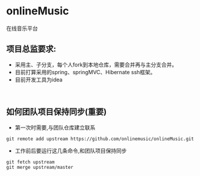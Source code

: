 # onlineMusic

在线音乐平台


项目总监要求:
--------------------------
-   采用主、子分支，每个人fork到本地仓库，需要合并再与主分支合并。
-   目前打算采用的spring、springMVC、Hibernate  ssh框架。
-   目前开发工具为idea
<br>

如何团队项目保持同步(重要)
--------------------------

-   第一次时需要,与团队仓库建立联系

``` {.bash}
git remote add upstream https://github.com/onlinemusic/onlineMusic.git
```

-   工作前后要运行这几条命令,和团队项目保持同步

``` {.bash}
git fetch upstream
git merge upstream/master
```
